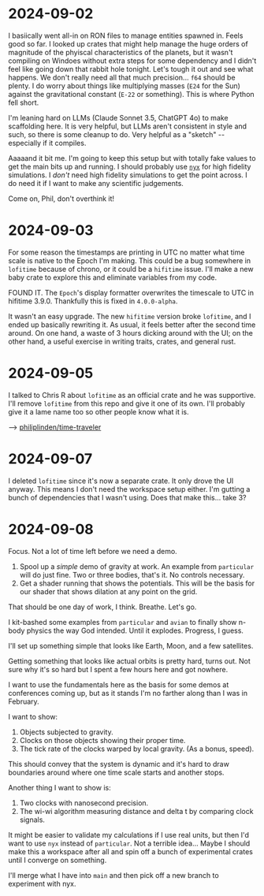 # 2024-09-02
I basiically went all-in on RON files to manage entities spawned in. Feels good
so far. I looked up crates that might help manage the huge orders of magnitude
of the phyiscal characteristics of the planets, but it wasn't compiling on
Windoes without extra steps for some dependency and I didn't feel like going
down that rabbit hole tonight. Let's tough it out and see what happens. We don't
really need all that much precision... `f64` should be plenty. I do worry about
things like multiplying masses (`E24` for the Sun) against the gravitational
constant (`E-22` or something). This is where Python fell short.

I'm leaning hard on LLMs (Claude Sonnet 3.5, ChatGPT 4o) to make scaffolding
here. It is very helpful, but LLMs aren't consistent in style and such, so there
is some cleanup to do. Very helpful as a "sketch" -- especially if it compiles.

Aaaaand it bit me. I'm going to keep this setup but with totally fake values to
get the main bits up and running. I should probably use
[`nyx`](https://github.com/nyx-space/nyx/tree/master/examples/04_lro_od) for
high fidelity simulations. I _don't_ need high fidelity simulations to get the
point across. I do need it if I want to make any scientific judgements.

Come on, Phil, don't overthink it!

# 2024-09-03
For some reason the timestamps are printing in UTC no matter what time scale is
native to the Epoch I'm making. This could be a bug somewhere in `lofitime`
because of chrono, or it could be a `hifitime` issue. I'll make a new baby crate
to explore this and eliminate variables from my code.

FOUND IT. The `Epoch`'s display formatter overwrites the timescale to UTC in
hifitime 3.9.0. Thankfully this is fixed in `4.0.0-alpha`.

It wasn't an easy upgrade. The new `hifitime` version broke `lofitime`, and I
ended up basically rewriting it. As usual, it feels better after the second time
around. On one hand, a waste of 3 hours dicking around with the UI; on the other
hand, a useful exercise in writing traits, crates, and general rust.

# 2024-09-05
I talked to Chris R about `lofitime` as an official crate and he was supportive.
I'll remove `lofitime` from this repo and give it one of its own. I'll probably
give it a lame name too so other people know what it is.

--> [philiplinden/time-traveler](https://github.com/philiplinden/time-traveler)

# 2024-09-07
I deleted `lofitime` since it's now a separate crate. It only drove the UI
anyway. This means I don't need the workspace setup either. I'm gutting a bunch
of dependencies that I wasn't using. Does that make this... take 3?

# 2024-09-08
Focus. Not a lot of time left before we need a demo.
1. Spool up a _simple_ demo of gravity at work. An example from `particular`
   will do just fine. Two or three bodies, that's it. No controls necessary.
2. Get a shader running that shows the potentials. This will be the basis for
   our shader that shows dilation at any point on the grid.

That should be one day of work, I think. Breathe. Let's go.

I kit-bashed some examples from `particular` and `avian` to finally show n-body
physics the way God intended. Until it explodes. Progress, I guess.

I'll set up something simple that looks like Earth, Moon, and a few satellites.

Getting something that looks like actual orbits is pretty hard, turns out. Not
sure why it's so hard but I spent a few hours here and got nowhere.

I want to use the fundamentals here as the basis for some demos at conferences
coming up, but as it stands I'm no farther along than I was in February.

I want to show:
1. Objects subjected to gravity.
2. Clocks on those objects showing their proper time.
3. The tick rate of the clocks warped by local gravity. (As a bonus, speed).

This should convey that the system is dynamic and it's hard to draw boundaries
around where one time scale starts and another stops.

Another thing I want to show is:
1. Two clocks with nanosecond precision.
2. The wi-wi algorithm measuring distance and delta t by comparing clock
   signals.

It might be easier to validate my calculations if I use real units, but then I'd
want to use `nyx` instead of `particular`. Not a terrible idea... Maybe I should
make this a workspace after all and spin off a bunch of experimental crates
until I converge on something.

I'll merge what I have into `main` and then pick off a new branch to experiment
with nyx.
